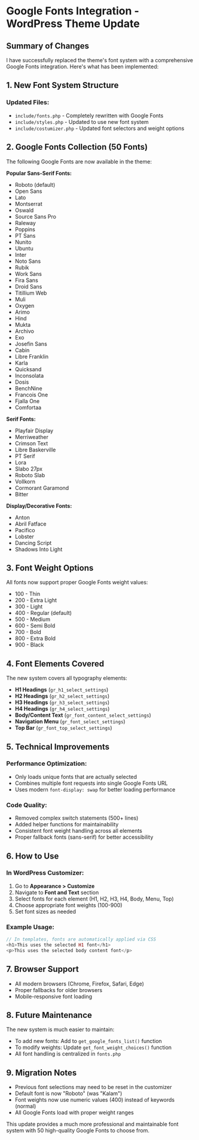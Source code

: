 # Google Fonts Integration - WordPress Theme Update

## Summary of Changes

I have successfully replaced the theme's font system with a comprehensive Google Fonts integration. Here's what has been implemented:

## 1. New Font System Structure

### Updated Files:
- `include/fonts.php` - Completely rewritten with Google Fonts
- `include/styles.php` - Updated to use new font system  
- `include/costumizer.php` - Updated font selectors and weight options

## 2. Google Fonts Collection (50 Fonts)

The following Google Fonts are now available in the theme:

**Popular Sans-Serif Fonts:**
- Roboto (default)
- Open Sans
- Lato
- Montserrat
- Oswald
- Source Sans Pro
- Raleway
- Poppins
- PT Sans
- Nunito
- Ubuntu
- Inter
- Noto Sans
- Rubik
- Work Sans
- Fira Sans
- Droid Sans
- Titillium Web
- Muli
- Oxygen
- Arimo
- Hind
- Mukta
- Archivo
- Exo
- Josefin Sans
- Cabin
- Libre Franklin
- Karla
- Quicksand
- Inconsolata
- Dosis
- BenchNine
- Francois One
- Fjalla One
- Comfortaa

**Serif Fonts:**
- Playfair Display
- Merriweather
- Crimson Text
- Libre Baskerville
- PT Serif
- Lora
- Slabo 27px
- Roboto Slab
- Vollkorn
- Cormorant Garamond
- Bitter

**Display/Decorative Fonts:**
- Anton
- Abril Fatface
- Pacifico
- Lobster
- Dancing Script
- Shadows Into Light

## 3. Font Weight Options

All fonts now support proper Google Fonts weight values:
- 100 - Thin
- 200 - Extra Light
- 300 - Light
- 400 - Regular (default)
- 500 - Medium
- 600 - Semi Bold
- 700 - Bold
- 800 - Extra Bold
- 900 - Black

## 4. Font Elements Covered

The new system covers all typography elements:
- **H1 Headings** (`gr_h1_select_settings`)
- **H2 Headings** (`gr_h2_select_settings`)
- **H3 Headings** (`gr_h3_select_settings`)
- **H4 Headings** (`gr_h4_select_settings`)
- **Body/Content Text** (`gr_font_content_select_settings`)
- **Navigation Menu** (`gr_font_select_settings`)
- **Top Bar** (`gr_font_top_select_settings`)

## 5. Technical Improvements

### Performance Optimization:
- Only loads unique fonts that are actually selected
- Combines multiple font requests into single Google Fonts URL
- Uses modern `font-display: swap` for better loading performance

### Code Quality:
- Removed complex switch statements (500+ lines)
- Added helper functions for maintainability
- Consistent font weight handling across all elements
- Proper fallback fonts (sans-serif) for better accessibility

## 6. How to Use

### In WordPress Customizer:
1. Go to **Appearance > Customize**
2. Navigate to **Font and Text** section
3. Select fonts for each element (H1, H2, H3, H4, Body, Menu, Top)
4. Choose appropriate font weights (100-900)
5. Set font sizes as needed

### Example Usage:
```php
// In templates, fonts are automatically applied via CSS
<h1>This uses the selected H1 font</h1>
<p>This uses the selected body content font</p>
```

## 7. Browser Support

- All modern browsers (Chrome, Firefox, Safari, Edge)
- Proper fallbacks for older browsers
- Mobile-responsive font loading

## 8. Future Maintenance

The new system is much easier to maintain:
- To add new fonts: Add to `get_google_fonts_list()` function
- To modify weights: Update `get_font_weight_choices()` function
- All font handling is centralized in `fonts.php`

## 9. Migration Notes

- Previous font selections may need to be reset in the customizer
- Default font is now "Roboto" (was "Kalam")
- Font weights now use numeric values (400) instead of keywords (normal)
- All Google Fonts load with proper weight ranges

This update provides a much more professional and maintainable font system with 50 high-quality Google Fonts to choose from.
